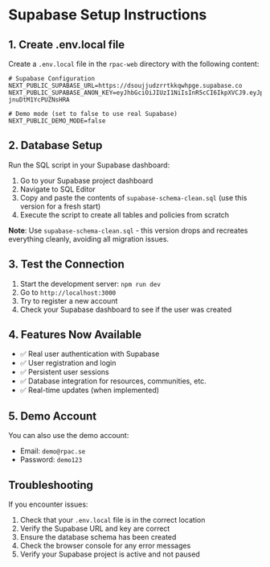 # Supabase Setup Instructions

## 1. Create .env.local file

Create a `.env.local` file in the `rpac-web` directory with the following content:

```env
# Supabase Configuration
NEXT_PUBLIC_SUPABASE_URL=https://dsoujjudzrrtkkqwhpge.supabase.co
NEXT_PUBLIC_SUPABASE_ANON_KEY=eyJhbGciOiJIUzI1NiIsInR5cCI6IkpXVCJ9.eyJpc3MiOiJzdXBhYmFzZSIsInJlZiI6ImRzb3VqanVkenJydGtrcXdocGdlIiwicm9sZSI6ImFub24iLCJpYXQiOjE3NTg2NTY3NjYsImV4cCI6MjA3NDIzMjc2Nn0.v95nh5WQWzrndcbElsmqTUVnO-jnuDtM1YcPUZNsHRA

# Demo mode (set to false to use real Supabase)
NEXT_PUBLIC_DEMO_MODE=false
```

## 2. Database Setup

Run the SQL script in your Supabase dashboard:

1. Go to your Supabase project dashboard
2. Navigate to SQL Editor
3. Copy and paste the contents of `supabase-schema-clean.sql` (use this version for a fresh start)
4. Execute the script to create all tables and policies from scratch

**Note**: Use `supabase-schema-clean.sql` - this version drops and recreates everything cleanly, avoiding all migration issues.

## 3. Test the Connection

1. Start the development server: `npm run dev`
2. Go to `http://localhost:3000`
3. Try to register a new account
4. Check your Supabase dashboard to see if the user was created

## 4. Features Now Available

- ✅ Real user authentication with Supabase
- ✅ User registration and login
- ✅ Persistent user sessions
- ✅ Database integration for resources, communities, etc.
- ✅ Real-time updates (when implemented)

## 5. Demo Account

You can also use the demo account:
- Email: `demo@rpac.se`
- Password: `demo123`

## Troubleshooting

If you encounter issues:

1. Check that your `.env.local` file is in the correct location
2. Verify the Supabase URL and key are correct
3. Ensure the database schema has been created
4. Check the browser console for any error messages
5. Verify your Supabase project is active and not paused

